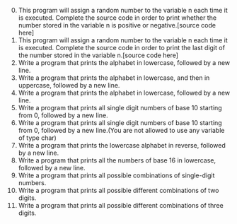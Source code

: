 0. This program will assign a random number to the variable n each time it is executed. Complete the source code in order to print whether the number stored in the variable n is positive or negative.[source code here]
1. This program will assign a random number to the variable n each time it is executed. Complete the source code in order to print the last digit of the number stored in the variable n.[source code here]
2. Write a program that prints the alphabet in lowercase, followed by a new line.
3. Write a program that prints the alphabet in lowercase, and then in uppercase, followed by a new line.
4. Write a program that prints the alphabet in lowercase, followed by a new line.
5. Write a program that prints all single digit numbers of base 10 starting from 0, followed by a new line.
6. Write a program that prints all single digit numbers of base 10 starting from 0, followed by a new line.(You are not allowed to use any variable of type char)
7. Write a program that prints the lowercase alphabet in reverse, followed by a new line.
8. Write a program that prints all the numbers of base 16 in lowercase, followed by a new line.
9. Write a program that prints all possible combinations of single-digit numbers.
10. Write a program that prints all possible different combinations of two digits.
11. Write a program that prints all possible different combinations of three digits.
